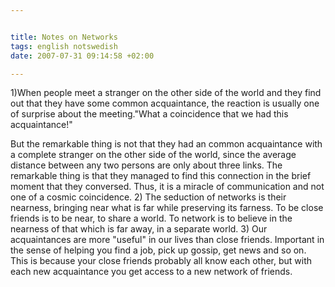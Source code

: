 ```yaml
--- 


title: Notes on Networks 
tags: english notswedish
date: 2007-07-31 09:14:58 +02:00 

---
```


1)When people meet a stranger on the other side of the world and they find out that they have some common acquaintance, the reaction is usually one of surprise about the meeting."What a coincidence that we had this acquaintance!"

But the remarkable thing is not that they had an common acquaintance with a complete stranger on the other side of the world, since the average distance between any two persons are only about three links. The remarkable thing is that they managed to find this connection in the brief moment that they conversed. Thus, it is a miracle of communication and not one of a cosmic coincidence. 2) The seduction of networks is their nearness, bringing near what is far while preserving its farness. To be close friends is to be near, to share a world. To network is to believe in the nearness of that which is far away, in a separate world. 3) Our acquaintances are more "useful" in our lives than close friends. Important in the sense of helping you find a job, pick up gossip, get news and so on. This is because your close friends probably all know each other, but with each new acquaintance you get access to a new network of friends.



